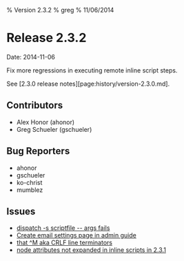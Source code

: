 % Version 2.3.2
% greg
% 11/06/2014

Release 2.3.2
=============

Date: 2014-11-06

Fix more regressions in executing remote inline script steps.

See [2.3.0 release notes][page:history/version-2.3.0.md].

## Contributors

* Alex Honor (ahonor)
* Greg Schueler (gschueler)

## Bug Reporters

* ahonor
* gschueler
* ko-christ
* mumblez

## Issues

* [dispatch -s scriptfile -- args fails](https://github.com/rundeck/rundeck/issues/1006)
* [Create email settings page in admin guide](https://github.com/rundeck/rundeck/issues/1004)
* [that ^M aka CRLF line terminators](https://github.com/rundeck/rundeck/issues/1003)
* [node attributes not expanded in inline scripts in 2.3.1](https://github.com/rundeck/rundeck/issues/1001)